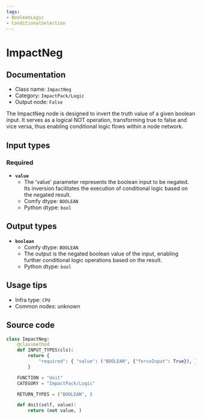 ```yaml
---
tags:
- BooleanLogic
- ConditionalSelection
---
```


# ImpactNeg
## Documentation
- Class name: `ImpactNeg`
- Category: `ImpactPack/Logic`
- Output node: `False`

The ImpactNeg node is designed to invert the truth value of a given boolean input. It serves as a logical NOT operation, transforming true to false and vice versa, thus enabling conditional logic flows within a node network.
## Input types
### Required
- **`value`**
    - The 'value' parameter represents the boolean input to be negated. Its inversion facilitates the execution of conditional logic based on the negated result.
    - Comfy dtype: `BOOLEAN`
    - Python dtype: `bool`
## Output types
- **`boolean`**
    - Comfy dtype: `BOOLEAN`
    - The output is the negated boolean value of the input, enabling further conditional logic operations based on the result.
    - Python dtype: `bool`
## Usage tips
- Infra type: `CPU`
- Common nodes: unknown


## Source code
```python
class ImpactNeg:
    @classmethod
    def INPUT_TYPES(cls):
        return {
            "required": { "value": ("BOOLEAN", {"forceInput": True}), },
        }

    FUNCTION = "doit"
    CATEGORY = "ImpactPack/Logic"

    RETURN_TYPES = ("BOOLEAN", )

    def doit(self, value):
        return (not value, )

```
